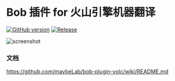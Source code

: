 # Bob 插件 for 火山引擎机器翻译

[![GitHub version](https://badge.fury.io/gh/maybeLab%2Fbob-plugin-volc.svg)](https://badge.fury.io/gh/maybeLab%2Fbob-plugin-volc)
[![Release](https://github.com/maybeLab/bob-plugin-volc/actions/workflows/release_version.yml/badge.svg)](https://github.com/maybeLab/bob-plugin-volc/actions/workflows/release_version.yml)

![screenshot](https://user-images.githubusercontent.com/27998490/159651459-9b9225b0-e08e-4dde-ac8f-265a19e0a320.jpg)

### 文档
https://github.com/maybeLab/bob-plugin-volc/wiki/README.md
